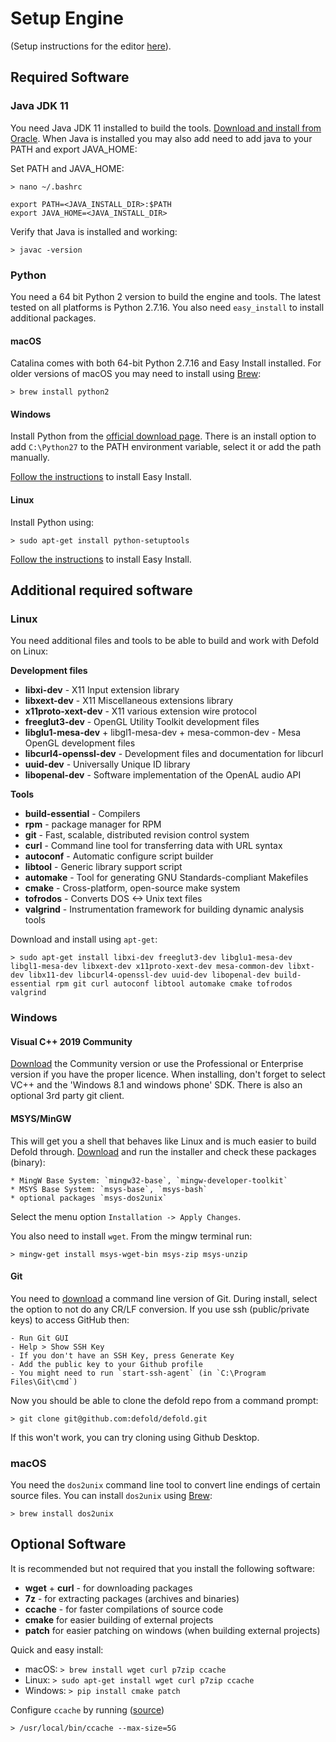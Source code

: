 # Setup Engine

(Setup instructions for the editor [here](/editor/README.md)).

## Required Software

### Java JDK 11

You need Java JDK 11 installed to build the tools. [Download and install from Oracle](https://www.oracle.com/technetwork/java/javase/downloads/index.html). When Java is installed you may also add need to add java to your PATH and export JAVA_HOME:

Set PATH and JAVA_HOME:

    > nano ~/.bashrc

    export PATH=<JAVA_INSTALL_DIR>:$PATH
    export JAVA_HOME=<JAVA_INSTALL_DIR>

Verify that Java is installed and working:

    > javac -version


### Python

You need a 64 bit Python 2 version to build the engine and tools. The latest tested on all platforms is Python 2.7.16. You also need `easy_install` to install additional packages.

#### macOS

Catalina comes with both 64-bit Python 2.7.16 and Easy Install installed. For older versions of macOS you may need to install using [Brew](https://brew.sh/):

    > brew install python2

#### Windows

Install Python from the [official download page](https://www.python.org/downloads/windows/). There is an install option to add `C:\Python27` to the PATH environment variable, select it or add the path manually.

[Follow the instructions](https://setuptools.readthedocs.io/en/latest/easy_install.html#installing-easy-install) to install Easy Install.

#### Linux

Install Python using:

    > sudo apt-get install python-setuptools

[Follow the instructions](https://setuptools.readthedocs.io/en/latest/easy_install.html#installing-easy-install) to install Easy Install.


## Additional required software

### Linux

You need additional files and tools to be able to build and work with Defold on Linux:

**Development files**
* **libxi-dev** - X11 Input extension library
* **libxext-dev** - X11 Miscellaneous extensions library
* **x11proto-xext-dev** - X11 various extension wire protocol
* **freeglut3-dev** - OpenGL Utility Toolkit development files
* **libglu1-mesa-dev** + libgl1-mesa-dev + mesa-common-dev - Mesa OpenGL development files
* **libcurl4-openssl-dev** - Development files and documentation for libcurl
* **uuid-dev** - Universally Unique ID library
* **libopenal-dev** - Software implementation of the OpenAL audio API

**Tools**
* **build-essential** - Compilers
* **rpm** - package manager for RPM
* **git** - Fast, scalable, distributed revision control system
* **curl** - Command line tool for transferring data with URL syntax
* **autoconf** - Automatic configure script builder
* **libtool** - Generic library support script
* **automake** - Tool for generating GNU Standards-compliant Makefiles
* **cmake** - Cross-platform, open-source make system
* **tofrodos** - Converts DOS <-> Unix text files
* **valgrind** - Instrumentation framework for building dynamic analysis tools

Download and install using `apt-get`:

    > sudo apt-get install libxi-dev freeglut3-dev libglu1-mesa-dev libgl1-mesa-dev libxext-dev x11proto-xext-dev mesa-common-dev libxt-dev libx11-dev libcurl4-openssl-dev uuid-dev libopenal-dev build-essential rpm git curl autoconf libtool automake cmake tofrodos valgrind


### Windows

#### Visual C++ 2019 Community

[Download](https://visualstudio.microsoft.com/vs/older-downloads/) the Community version or use the Professional or Enterprise version if you have the proper licence. When installing, don't forget to select VC++ and the 'Windows 8.1 and windows phone' SDK. There is also an optional 3rd party git client.

#### MSYS/MinGW

This will get you a shell that behaves like Linux and is much easier to build Defold through. [Download](http://www.mingw.org/download/installer) and run the installer and check these packages (binary):

	* MingW Base System: `mingw32-base`, `mingw-developer-toolkit`
	* MSYS Base System: `msys-base`, `msys-bash`
	* optional packages `msys-dos2unix`

Select the menu option `Installation -> Apply Changes`.

You also need to install `wget`. From the mingw terminal run:

	> mingw-get install msys-wget-bin msys-zip msys-unzip

#### Git

You need to [download](https://git-scm.com/download/win) a command line version of Git. During install, select the option to not do any CR/LF conversion. If you use ssh (public/private keys) to access GitHub then:

	- Run Git GUI
	- Help > Show SSH Key
	- If you don't have an SSH Key, press Generate Key
	- Add the public key to your Github profile
	- You might need to run `start-ssh-agent` (in `C:\Program Files\Git\cmd`)

Now you should be able to clone the defold repo from a command prompt:

	> git clone git@github.com:defold/defold.git

If this won't work, you can try cloning using Github Desktop.


### macOS

You need the `dos2unix` command line tool to convert line endings of certain source files. You can install `dos2unix` using [Brew](https://brew.sh/):

    > brew install dos2unix


## Optional Software

It is recommended but not required that you install the following software:

* **wget** + **curl** - for downloading packages
* **7z** - for extracting packages (archives and binaries)
* **ccache** - for faster compilations of source code
* **cmake** for easier building of external projects
* **patch** for easier patching on windows (when building external projects)

Quick and easy install:

* macOS: `> brew install wget curl p7zip ccache`
* Linux: `> sudo apt-get install wget curl p7zip ccache`
* Windows: `> pip install cmake patch`

Configure `ccache` by running ([source](https://ccache.samba.org/manual.html))

    > /usr/local/bin/ccache --max-size=5G
